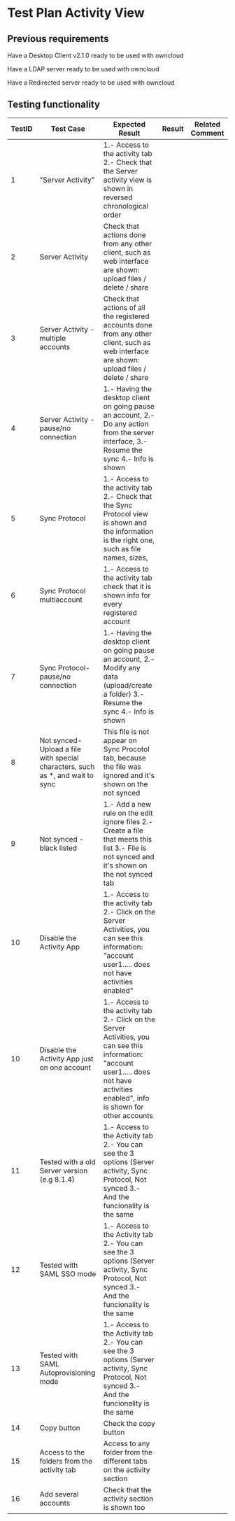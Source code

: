 # Test Plan Activity View

## Previous requirements

Have a Desktop Client v2.1.0 ready to be used with owncloud

Have a LDAP server ready to be used with owncloud

Have a Redirected server ready to be used with owncloud

## Testing functionality

TestID | Test Case | Expected Result | Result | Related Comment
------------ | ------------- | -------------- | ----- | ------
1 | "Server Activity"  |  1.- Access to the activity tab   2.- Check that the Server activity view is shown in reversed chronological order| |
2 | Server Activity | Check that actions done from any other client, such as web interface are shown: upload files / delete / share  |
3 | Server Activity - multiple accounts| Check that actions of all the registered accounts done from any other client, such as web interface are shown: upload files / delete / share  |
4 | Server Activity - pause/no connection| 1.- Having the desktop client on going pause an account, 2.- Do any action from the server interface, 3.- Resume the sync 4.- Info is shown |
5 | Sync Protocol  |  1.- Access to the activity tab 2.- Check that the Sync Protocol view is shown and the information is the right one, such as file names, sizes, |  |
6 | Sync Protocol multiaccount |  1.- Access to the activity tab check that it is shown info for every registered account  |
7 | Sync Protocol- pause/no connection| 1.- Having the desktop client on going pause an account, 2.- Modify any data (upload/create a folder) 3.- Resume the sync 4.- Info is shown |
8 | Not synced- Upload a file with special characters, such as *, and wait to sync| This file is not appear on Sync Procotol tab, because the file was ignored and it's shown on the not synced| |
9 | Not synced - black listed | 1.- Add a new rule on the edit ignore files 2.- Create a file that meets this list 3.- File is not synced and it's shown on the not synced tab |
10 | Disable the Activity App |  1.- Access to the activity tab 2.- Click on the Server Activities, you can see this information: "account user1..... does not have activities enabled" | |
10 | Disable the Activity App just on one account|  1.- Access to the activity tab 2.- Click on the Server Activities, you can see this information: "account user1..... does not have activities enabled", info is shown for other accounts | |
11 | Tested with a old Server version (e.g 8.1.4)| 1.- Access to the Activity tab 2.- You can see the 3 options (Server activity, Sync Protocol, Not synced 3.- And the funcionality is the same | | 
12 | Tested with SAML SSO mode| 1.- Access to the Activity tab 2.- You can see the 3 options (Server activity, Sync Protocol, Not synced 3.- And the funcionality is the same|| 
13 | Tested with SAML Autoprovisioning mode|1.- Access to the Activity tab 2.- You can see the 3 options (Server activity, Sync Protocol, Not synced 3.- And the funcionality is the same |  | 
14 | Copy button |Check the copy button |  | 
15 | Access to the folders from the activity tab | Access to any folder from the different tabs on the activity section |  | 
16 | Add several accounts | Check that the activity section is shown too |  | 


